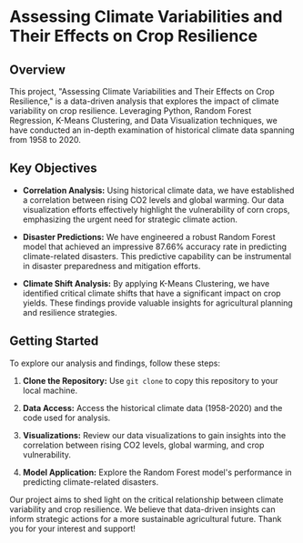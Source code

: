 # Assessing Climate Variabilities and Their Effects on Crop Resilience

## Overview

This project, "Assessing Climate Variabilities and Their Effects on Crop Resilience," is a data-driven analysis that explores the impact of climate variability on crop resilience. Leveraging Python, Random Forest Regression, K-Means Clustering, and Data Visualization techniques, we have conducted an in-depth examination of historical climate data spanning from 1958 to 2020.

## Key Objectives

- **Correlation Analysis:** Using historical climate data, we have established a correlation between rising CO2 levels and global warming. Our data visualization efforts effectively highlight the vulnerability of corn crops, emphasizing the urgent need for strategic climate action.

- **Disaster Predictions:** We have engineered a robust Random Forest model that achieved an impressive 87.66% accuracy rate in predicting climate-related disasters. This predictive capability can be instrumental in disaster preparedness and mitigation efforts.

- **Climate Shift Analysis:** By applying K-Means Clustering, we have identified critical climate shifts that have a significant impact on crop yields. These findings provide valuable insights for agricultural planning and resilience strategies.

## Getting Started

To explore our analysis and findings, follow these steps:

1. **Clone the Repository:** Use `git clone` to copy this repository to your local machine.

2. **Data Access:** Access the historical climate data (1958-2020) and the code used for analysis.

3. **Visualizations:** Review our data visualizations to gain insights into the correlation between rising CO2 levels, global warming, and crop vulnerability.

4. **Model Application:** Explore the Random Forest model's performance in predicting climate-related disasters.

Our project aims to shed light on the critical relationship between climate variability and crop resilience. We believe that data-driven insights can inform strategic actions for a more sustainable agricultural future. Thank you for your interest and support!

